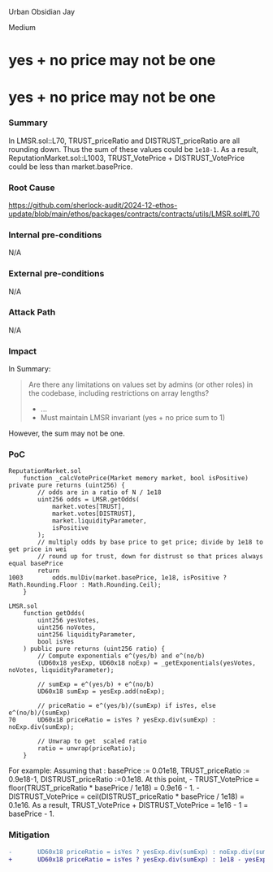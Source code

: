 Urban Obsidian Jay

Medium

# yes + no price may not be one

# yes + no price may not be one

### Summary
In LMSR.sol::L70, TRUST_priceRatio and DISTRUST_priceRatio are all rounding down.
Thus the sum of these values could be `1e18-1`.
As a result, ReputationMarket.sol::L1003, TRUST_VotePrice + DISTRUST_VotePrice could be less than market.basePrice.

### Root Cause
https://github.com/sherlock-audit/2024-12-ethos-update/blob/main/ethos/packages/contracts/contracts/utils/LMSR.sol#L70

### Internal pre-conditions
N/A

### External pre-conditions
N/A

### Attack Path
N/A

### Impact
In Summary:
>Are there any limitations on values set by admins (or other roles) in the codebase, including restrictions on array lengths?
> - ...
> - Must maintain LMSR invariant (yes + no price sum to 1)

However, the sum may not be one.

### PoC
```solidity
ReputationMarket.sol
    function _calcVotePrice(Market memory market, bool isPositive) private pure returns (uint256) {
        // odds are in a ratio of N / 1e18
        uint256 odds = LMSR.getOdds(
            market.votes[TRUST],
            market.votes[DISTRUST],
            market.liquidityParameter,
            isPositive
        );
        // multiply odds by base price to get price; divide by 1e18 to get price in wei
        // round up for trust, down for distrust so that prices always equal basePrice
        return
1003        odds.mulDiv(market.basePrice, 1e18, isPositive ? Math.Rounding.Floor : Math.Rounding.Ceil);
    }

LMSR.sol
    function getOdds(
        uint256 yesVotes,
        uint256 noVotes,
        uint256 liquidityParameter,
        bool isYes
    ) public pure returns (uint256 ratio) {
        // Compute exponentials e^(yes/b) and e^(no/b)
        (UD60x18 yesExp, UD60x18 noExp) = _getExponentials(yesVotes, noVotes, liquidityParameter);

        // sumExp = e^(yes/b) + e^(no/b)
        UD60x18 sumExp = yesExp.add(noExp);

        // priceRatio = e^(yes/b)/(sumExp) if isYes, else e^(no/b)/(sumExp)
70      UD60x18 priceRatio = isYes ? yesExp.div(sumExp) : noExp.div(sumExp);

        // Unwrap to get  scaled ratio
        ratio = unwrap(priceRatio);
    }
```
For example:
Assuming that : basePrice := 0.01e18, TRUST_priceRatio := 0.9e18-1, DISTRUST_priceRatio :=0.1e18.
At this point, 
    - TRUST_VotePrice = floor(TRUST_priceRatio * basePrice / 1e18) = 0.9e16 - 1.
    - DISTRUST_VotePrice = ceil(DISTRUST_priceRatio * basePrice / 1e18) = 0.1e16.
As a result, TRUST_VotePrice + DISTRUST_VotePrice = 1e16 - 1 = basePrice - 1.

### Mitigation
```diff
-       UD60x18 priceRatio = isYes ? yesExp.div(sumExp) : noExp.div(sumExp);
+       UD60x18 priceRatio = isYes ? yesExp.div(sumExp) : 1e18 - yesExp.div(sumExp);
```

